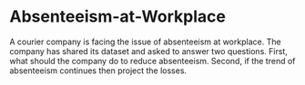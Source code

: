# Absenteeism-at-Workplace
A courier company is facing the issue of absenteeism at workplace. The company has shared its dataset and asked to answer two questions. First, what should the company do to reduce absenteeism. Second, if the trend of absenteeism continues then project the losses.
